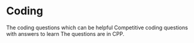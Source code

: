 # Coding
The coding questions which can be helpful
Competitive coding questions with answers to learn
The questions are in CPP.
